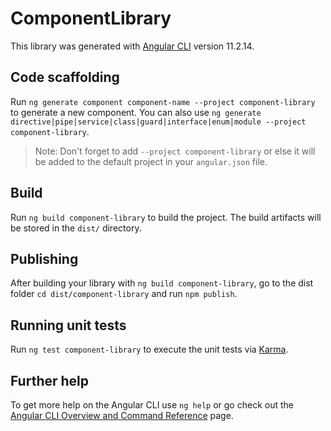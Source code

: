 # ComponentLibrary

This library was generated with [Angular CLI](https://github.com/angular/angular-cli) version 11.2.14.

## Code scaffolding

Run `ng generate component component-name --project component-library` to generate a new component. You can also use `ng generate directive|pipe|service|class|guard|interface|enum|module --project component-library`.
> Note: Don't forget to add `--project component-library` or else it will be added to the default project in your `angular.json` file. 

## Build

Run `ng build component-library` to build the project. The build artifacts will be stored in the `dist/` directory.

## Publishing

After building your library with `ng build component-library`, go to the dist folder `cd dist/component-library` and run `npm publish`.

## Running unit tests

Run `ng test component-library` to execute the unit tests via [Karma](https://karma-runner.github.io).

## Further help

To get more help on the Angular CLI use `ng help` or go check out the [Angular CLI Overview and Command Reference](https://angular.io/cli) page.
